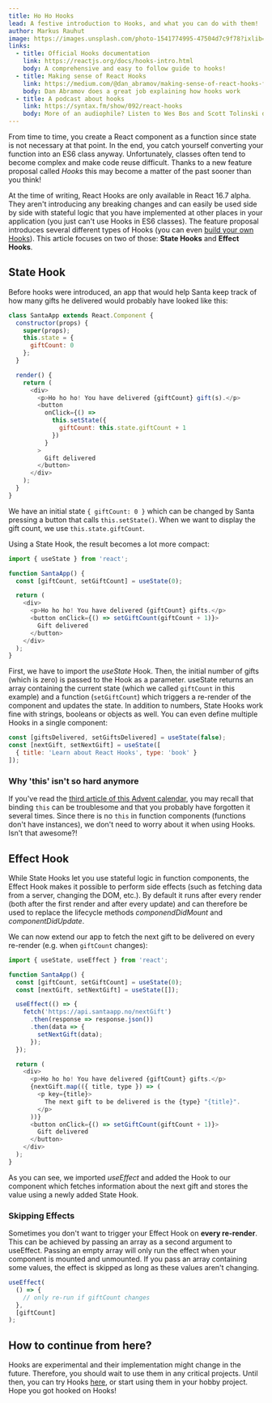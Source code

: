 ```yaml
---
title: Ho Ho Hooks
lead: A festive introduction to Hooks, and what you can do with them!
author: Markus Rauhut
image: https://images.unsplash.com/photo-1541774995-47504d7c9f78?ixlib=rb-1.2.1&ixid=eyJhcHBfaWQiOjEyMDd9&auto=format&fit=crop&w=2250&q=80
links:
  - title: Official Hooks documentation
    link: https://reactjs.org/docs/hooks-intro.html
    body: A comprehensive and easy to follow guide to hooks!
  - title: Making sense of React Hooks
    link: https://medium.com/@dan_abramov/making-sense-of-react-hooks-fdbde8803889
    body: Dan Abramov does a great job explaining how hooks work
  - title: A podcast about hooks
    link: https://syntax.fm/show/092/react-hooks
    body: More of an audiophile? Listen to Wes Bos and Scott Tolinski discuss hooks
---
```


From time to time, you create a React component as a function since state is not
necessary at that point. In the end, you catch yourself converting your function
into an ES6 class anyway. Unfortunately, classes often tend to become complex
and make code reuse difficult. Thanks to a new feature proposal called _Hooks_
this may become a matter of the past sooner than you think!

At the time of writing, React Hooks are only available in React 16.7 alpha. They
aren't introducing any breaking changes and can easily be used side by side with
stateful logic that you have implemented at other places in your application
(you just can't use Hooks in ES6 classes). The feature proposal introduces
several different types of Hooks (you can even [build your own Hooks](https://reactjs.org/docs/hooks-custom.html)). This article focuses on two of
those: **State Hooks** and **Effect Hooks**.

## State Hook

Before hooks were introduced, an app that would help Santa keep track of how
many gifts he delivered would probably have looked like this:

```javascript
class SantaApp extends React.Component {
  constructor(props) {
    super(props);
    this.state = {
      giftCount: 0
    };
  }

  render() {
    return (
      <div>
        <p>Ho ho ho! You have delivered {giftCount} gift(s).</p>
        <button
          onClick={() =>
            this.setState({
              giftCount: this.state.giftCount + 1
            })
          }
        >
          Gift delivered
        </button>
      </div>
    );
  }
}
```

We have an initial state `{ giftCount: 0 }` which can be changed by Santa
pressing a button that calls `this.setState()`. When we want to display the gift
count, we use `this.state.giftCount`.

Using a State Hook, the result becomes a lot more compact:

```javascript
import { useState } from 'react';

function SantaApp() {
  const [giftCount, setGiftCount] = useState(0);

  return (
    <div>
      <p>Ho ho ho! You have delivered {giftCount} gifts.</p>
      <button onClick={() => setGiftCount(giftCount + 1)}>
        Gift delivered
      </button>
    </div>
  );
}
```

First, we have to import the _useState_ Hook. Then, the initial number of gifts
(which is zero) is passed to the Hook as a parameter. useState returns an array
containing the current state (which we called `giftCount` in this example) and a
function (`setGiftCount`) which triggers a re-render of the component and
updates the state. In addition to numbers, State Hooks work fine with strings,
booleans or objects as well. You can even define multiple Hooks in a single
component:

```javascript
const [giftsDelivered, setGiftsDelivered] = useState(false);
const [nextGift, setNextGift] = useState([
  { title: 'Learn about React Hooks', type: 'book' }
]);
```

### Why 'this' isn't so hard anymore

If you've read the [third article of this Advent
calendar](https://react.christmas/2018/3), you may recall that binding `this`
can be troublesome and that you probably have forgotten it several times. Since
there is no `this` in function components (functions don't have
instances), we don't need to worry about it when using Hooks. Isn't that
awesome?!

## Effect Hook

While State Hooks let you use stateful logic in function components, the Effect
Hook makes it possible to perform side effects (such as fetching data from a
server, changing the DOM, etc.). By default it runs after every render (both
after the first render and after every update) and can therefore be used to
replace the lifecycle methods _componendDidMount_ and _componentDidUpdate_.

We can now extend our app to fetch the next gift to be delivered on every
re-render (e.g. when `giftCount` changes):

```javascript
import { useState, useEffect } from 'react';

function SantaApp() {
  const [giftCount, setGiftCount] = useState(0);
  const [nextGift, setNextGift] = useState([]);

  useEffect(() => {
    fetch('https://api.santaapp.no/nextGift')
      .then(response => response.json())
      .then(data => {
        setNextGift(data);
      });
  });

  return (
    <div>
      <p>Ho ho ho! You have delivered {giftCount} gifts.</p>
      {nextGift.map(({ title, type }) => (
        <p key={title}>
          The next gift to be delivered is the {type} "{title}".
        </p>
      ))}
      <button onClick={() => setGiftCount(giftCount + 1)}>
        Gift delivered
      </button>
    </div>
  );
}
```

As you can see, we imported _useEffect_ and added the Hook to our component
which fetches information about the next gift and stores the value using a newly
added State Hook.

### Skipping Effects

Sometimes you don't want to trigger your Effect Hook on **every re-render**.
This can be achieved by passing an array as a second argument to useEffect.
Passing an empty array will only run the effect when your component is mounted
and unmounted. If you pass an array containing some values, the effect is
skipped as long as these values aren't changing.

```javascript
useEffect(
  () => {
    // only re-run if giftCount changes
  },
  [giftCount]
);
```

## How to continue from here?

Hooks are experimental and their implementation might change in the future.
Therefore, you should wait to use them in any critical projects. Until then, you
can try Hooks [here](https://codesandbox.io/s/3ywv7n5lxp), or start using them
in your hobby project. Hope you got hooked on Hooks!

